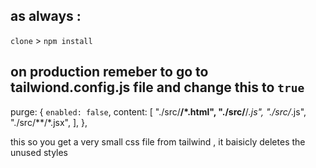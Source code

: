 ## as always :

`clone` > `npm install`

## on production remeber to go to tailwiond.config.js file and change this to `true`

purge: {
    `enabled: false`,
    content: [
      "./src/**/*.html",
      "./src/**/*.js",
      "./src/*.js",
      "./src/**/*.jsx",
    ],
  },

this so you get a very small css file from tailwind , it baisicly deletes the unused styles 
